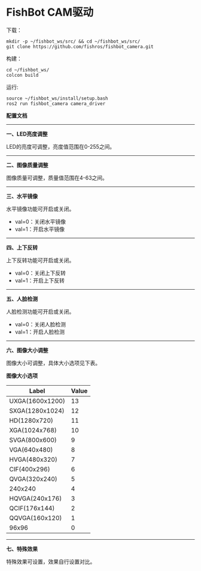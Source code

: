 # FishBot CAM驱动

下载：

```
mkdir -p ~/fishbot_ws/src/ && cd ~/fishbot_ws/src/
git clone https://github.com/fishros/fishbot_camera.git
```

构建：

```
cd ~/fishbot_ws/
colcon build
```

运行:

```
source ~/fishbot_ws/install/setup.bash
ros2 run fishbot_camera camera_driver
```


**配置文档**

---

**一、LED亮度调整**

LED的亮度可调整，亮度值范围在0-255之间。

---

**二、图像质量调整**

图像质量可调整，质量值范围在4-63之间。

---

**三、水平镜像**

水平镜像功能可开启或关闭。

- val=0：关闭水平镜像
- val=1：开启水平镜像

---

**四、上下反转**

上下反转功能可开启或关闭。

- val=0：关闭上下反转
- val=1：开启上下反转


---

**五、人脸检测**

人脸检测功能可开启或关闭。

- val=0：关闭人脸检测
- val=1：开启人脸检测

---

**六、图像大小调整**

图像大小可调整，具体大小选项见下表。

**图像大小选项**

| Label | Value |
| --- | --- |
| UXGA(1600x1200) | 13 |
| SXGA(1280x1024) | 12 |
| HD(1280x720) | 11 |
| XGA(1024x768) | 10 |
| SVGA(800x600) | 9 |
| VGA(640x480) | 8 |
| HVGA(480x320) | 7 |
| CIF(400x296) | 6 |
| QVGA(320x240) | 5 |
| 240x240 | 4 |
| HQVGA(240x176) | 3 |
| QCIF(176x144) | 2 |
| QQVGA(160x120) | 1 |
| 96x96 | 0 |


---

**七、特殊效果**

特殊效果可设置，效果自行设置对比。